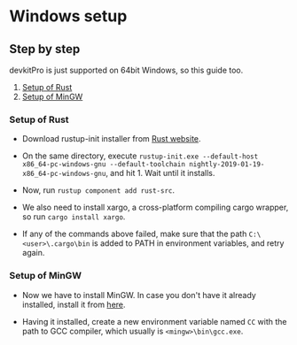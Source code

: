 # Windows setup

## Step by step

devkitPro is just supported on 64bit Windows, so this guide too.

1. [Setup of Rust](#setup-of-rust)
2. [Setup of MinGW](#setup-of-mingw)

### Setup of Rust

- Download rustup-init installer from [Rust website](http://win.rustup.rs).

- On the same directory, execute `rustup-init.exe --default-host x86_64-pc-windows-gnu --default-toolchain nightly-2019-01-19-x86_64-pc-windows-gnu`, and hit 1. Wait until it installs.

- Now, run `rustup component add rust-src`.

- We also need to install xargo, a cross-platform compiling cargo wrapper, so run `cargo install xargo`.

- If any of the commands above failed, make sure that the path `C:\<user>\.cargo\bin` is added to PATH in environment variables, and retry again.

### Setup of MinGW

- Now we have to install MinGW. In case you don't have it already installed, install it from [here](https://sourceforge.net/projects/mingw-w64/).

- Having it installed, create a new environment variable named `CC` with the path to GCC compiler, which usually is `<mingw>\bin\gcc.exe`.